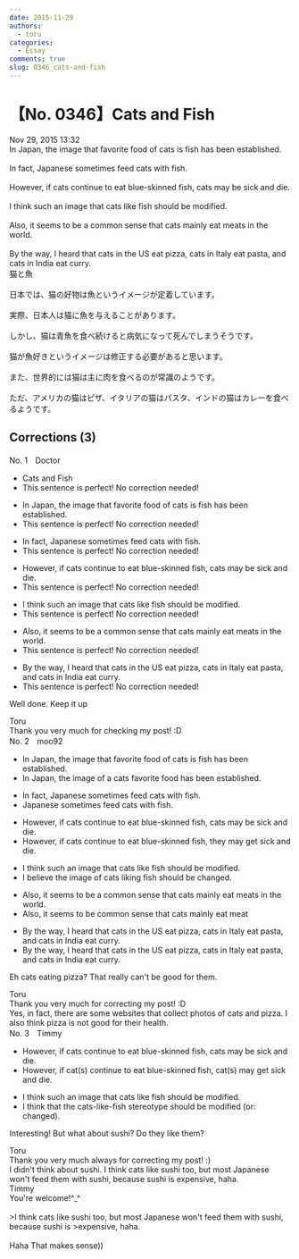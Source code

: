 ```yaml
---
date: 2015-11-29
authors:
  - toru
categories:
  - Essay
comments: true
slug: 0346_cats-and-fish
---
```


# 【No. 0346】Cats and Fish
<div class="date">Nov 29, 2015 13:32</div>
<div id="post"><div id="body_show_ori">
In Japan, the image that favorite food of cats is fish has been established.<br/><br/>In fact, Japanese sometimes feed cats with fish.<br/><br/>However, if cats continue to eat blue-skinned fish, cats may be sick and die.<br/><br/>I think such an image that cats like fish should be modified.<br/><br/>Also,  it seems to be a common sense that cats mainly eat meats in the world.<br/><br/>By the way, I heard that cats in the US eat pizza, cats in Italy eat pasta, and cats in India eat curry.
</div></div>

<!-- more -->

<div id="post_ja"><div id="body_show_mo">
猫と魚<br/><br/>日本では、猫の好物は魚というイメージが定着しています。<br/><br/>実際、日本人は猫に魚を与えることがあります。<br/><br/>しかし、猫は青魚を食べ続けると病気になって死んでしまうそうです。<br/><br/>猫が魚好きというイメージは修正する必要があると思います。<br/><br/>また、世界的には猫は主に肉を食べるのが常識のようです。<br/><br/>ただ、アメリカの猫はピザ、イタリアの猫はパスタ、インドの猫はカレーを食べるようです。
</div></div>

## Corrections (3)
<div id="block"><div class="first_name"> No. 1　<span class="just_name">Doctor </span></div><div id="block2">
<ul class="correction_field">
<li class="incorrect">Cats and Fish</li>
<li class="corrected perfect">This sentence is perfect! No correction needed!</li>
</ul>
<ul class="correction_field">
<li class="incorrect">In Japan, the image that favorite food of cats is fish has been established.</li>
<li class="corrected perfect">This sentence is perfect! No correction needed!</li>
</ul>
<ul class="correction_field">
<li class="incorrect">In fact, Japanese sometimes feed cats with fish.</li>
<li class="corrected perfect">This sentence is perfect! No correction needed!</li>
</ul>
<ul class="correction_field">
<li class="incorrect">However, if cats continue to eat blue-skinned fish, cats may be sick and die.</li>
<li class="corrected perfect">This sentence is perfect! No correction needed!</li>
</ul>
<ul class="correction_field">
<li class="incorrect">I think such an image that cats like fish should be modified.</li>
<li class="corrected perfect">This sentence is perfect! No correction needed!</li>
</ul>
<ul class="correction_field">
<li class="incorrect">Also,  it seems to be a common sense that cats mainly eat meats in the world.</li>
<li class="corrected perfect">This sentence is perfect! No correction needed!</li>
</ul>
<ul class="correction_field">
<li class="incorrect">By the way, I heard that cats in the US eat pizza, cats in Italy eat pasta, and cats in India eat curry.</li>
<li class="corrected perfect">This sentence is perfect! No correction needed!</li>
</ul>
<p class="comment_small">
 Well done. Keep it up
</p>

</div><div class="name"><span class="just_name">Toru</span><br>
Thank you very much for checking my post! :D
</div>
</div>
<div id="block"><div class="first_name"> No. 2　<span class="just_name">moo92</span></div><div id="block2">
<ul class="correction_field">
<li class="incorrect">In Japan, the image that favorite food of cats is fish has been established.</li>
<li class="corrected correct">
In Japan, the image <span class="f_blue">of a cats favorite food </span>has been established.
</li>
</ul>
<ul class="correction_field">
<li class="incorrect">In fact, Japanese sometimes feed cats with fish.</li>
<li class="corrected correct">
<span class="f_blue">Japanese </span>sometimes feed cats with fish.
</li>
</ul>
<ul class="correction_field">
<li class="incorrect">However, if cats continue to eat blue-skinned fish, cats may be sick and die.</li>
<li class="corrected correct">
However, if cats continue to eat blue-skinned fish, <span class="f_blue">they </span>may <span class="f_blue">get </span>sick and die.
</li>
</ul>
<ul class="correction_field">
<li class="incorrect">I think such an image that cats like fish should be modified.</li>
<li class="corrected correct">
I <span class="f_blue">believe the </span>image <span class="f_blue">of </span>cats <span class="f_gray">liking </span>fish should be <span class="f_blue">changed</span>.
</li>
</ul>
<ul class="correction_field">
<li class="incorrect">Also,  it seems to be a common sense that cats mainly eat meats in the world.</li>
<li class="corrected correct">
Also, it seems to be common sense that cats mainly eat <span class="f_blue">meat </span>
</li>
</ul>
<ul class="correction_field">
<li class="incorrect">By the way, I heard that cats in the US eat pizza, cats in Italy eat pasta, and cats in India eat curry.</li>
<li class="corrected correct">
By the way, I heard that cats in the US eat pizza, cats in Italy eat pasta, and cats in India eat curry.
</li>
</ul>
<p class="comment_small">
 Eh cats eating pizza? That really can't be good for them.
</p>

</div><div class="name"><span class="just_name">Toru</span><br>
Thank you very much for correcting my post! :D<br/>Yes, in fact, there are some websites that collect photos of cats and pizza. I also think pizza is not good for their health.
</div>
</div>
<div id="block"><div class="first_name"> No. 3　<span class="just_name">Timmy</span></div><div id="block2">
<ul class="correction_field">
<li class="incorrect">However, if cats continue to eat blue-skinned fish, cats may be sick and die.</li>
<li class="corrected correct">
However, if cat(s) continue to eat blue-skinned fish, cat(s) may <span class="f_blue">get</span> sick and die.
</li>
</ul>
<ul class="correction_field">
<li class="incorrect">I think such an image that cats like fish should be modified.</li>
<li class="corrected correct">
I think that the cats-like-fish <span class="f_blue">stereotype</span> should be modified (or:<span class="f_blue"> changed</span>).
</li>
</ul>
<p class="comment_small">
 Interesting! But what about sushi? Do they like them?
</p>

</div><div class="name"><span class="just_name">Toru</span><br>
Thank you very much always for correcting my post! :)<br/>I didn't think about sushi. I think cats like sushi too, but most Japanese won't feed them with sushi, because sushi is expensive, haha.
</div>
<div class="name"><span class="just_name">Timmy</span><br>
You're welcome!^_^<br/><br/>&gt;I think cats like sushi too, but most Japanese won't feed them with sushi, because sushi is &gt;expensive, haha.<br/><br/>Haha That makes sense)) 
</div>
</div>
